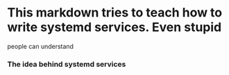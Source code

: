 # This markdown tries to teach how to write systemd services. Even stupid
people can understand

### The idea behind systemd services

